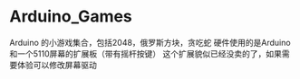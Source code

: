# Arduino_Games

Arduino 的小游戏集合，包括2048，俄罗斯方块，贪吃蛇
硬件使用的是Arduino和一个5110屏幕的扩展板（带有摇杆按键）
这个扩展貌似已经没卖的了，如果需要体验可以修改屏幕驱动


